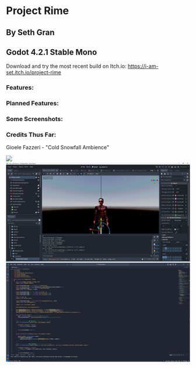 # Project Rime
## By Seth Gran
## Godot 4.2.1 Stable Mono

Download and try the most recent build on Itch.io:
https://i-am-set.itch.io/project-rime


### Features:


### Planned Features:

### Some Screenshots:

### Credits Thus Far:
Gioele Fazzeri - "Cold Snowfall Ambience"

![](promotional/Screenshot2024-08-20-101717.png)
![](promotional/Screenshot2024-08-20-102357.png)
![](promotional/Screenshot2024-08-20-102441.png)